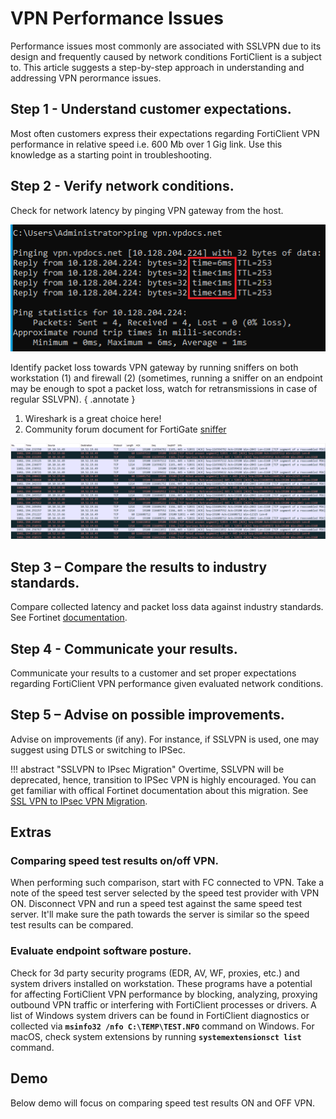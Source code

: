 # VPN Performance Issues

Performance issues most commonly are associated with SSLVPN due to its design and frequently caused by network conditions FortiClient is a subject to. This article suggests a step-by-step approach in understanding and addressing VPN perormance issues.

## Step 1 - Understand customer expectations.

Most often customers express their expectations regarding FortiClient VPN performance in relative speed i.e. 600 Mb over 1 Gig link. Use this knowledge as a starting point in troubleshooting.

## Step 2 - Verify network conditions.

Check for network latency by pinging VPN gateway from the host.

![Ping (latency)](assets/latency.png)

Identify packet loss towards VPN gateway by running sniffers on both workstation (1) and firewall (2) (sometimes, running a sniffer on an endpoint may be enough to spot a packet loss, watch for retransmissions in case of regular SSLVPN).
{ .annotate }

1. Wireshark is a great choice here!
2. Community forum document for FortiGate [sniffer](https://community.fortinet.com/t5/FortiGate/Troubleshooting-Tip-Using-the-FortiOS-built-in-packet-sniffer/ta-p/194222)

![TCP retransmisions](assets/Retransmissions.png)

## Step 3 – Compare the results to industry standards.

Compare collected latency and packet loss data against industry standards. See Fortinet [documentation](https://docs.fortinet.com/document/fortisase/latest/administration-guide/466329/appendix-d-vpn-performance).

## Step 4 - Communicate your results.

Communicate your results to a customer and set proper expectations regarding FortiClient VPN performance given evaluated network conditions.

## Step 5 – Advise on possible improvements.

Advise on improvements (if any). For instance, if SSLVPN is used, one may suggest using DTLS or switching to IPSec.

!!! abstract "SSLVPN to IPsec Migration"
    Overtime, SSLVPN will be deprecated, hence, transition to IPSec VPN is highly encouraged. You can get familiar with offical Fortinet documentation about this migration. See [SSL VPN to IPsec VPN Migration](https://docs.fortinet.com/document/fortigate/7.6.0/ssl-vpn-to-ipsec-vpn-migration/126460/introduction).

## Extras

### Comparing speed test results on/off VPN.

When performing such comparison, start with FC connected to VPN. Take a note of the speed test server selected by the speed test provider with VPN ON. Disconnect VPN and run a speed test against the same speed test server. It'll make sure the path towards the server is similar so the speed test results can be compared.

### Evaluate endpoint software posture.

Check for 3d party security programs (EDR, AV, WF, proxies, etc.) and system drivers installed on workstation. These programs have a potential for affecting FortiClient VPN performance by blocking, analyzing, proxying outbound VPN traffic or interfering with FortiClient processes or drivers. A list of Windows system drivers can be found in FortiClient diagnostics or collected via **`msinfo32 /nfo C:\TEMP\TEST.NFO`** command on Windows. For macOS, check system extensions by running **`systemextensionsct list`** command.

## Demo

Below demo will focus on comparing speed test results ON and OFF VPN.

